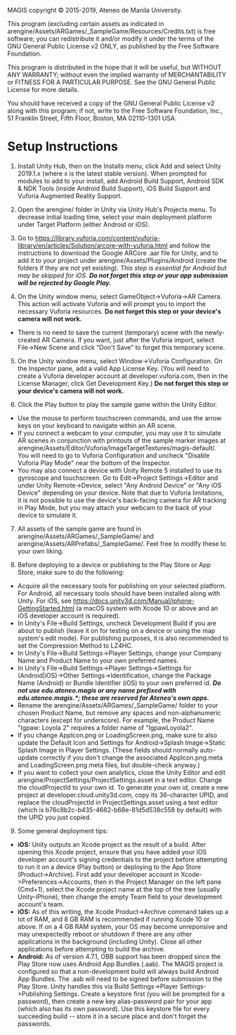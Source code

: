 MAGIS copyright © 2015-2019, Ateneo de Manila University.

This program (excluding certain assets as indicated in arengine/Assets/ARGames/_SampleGame/Resources/Credits.txt) is free software; you can redistribute it and/or modify it under the terms of the GNU General Public License v2 ONLY, as published by the Free Software Foundation.

This program is distributed in the hope that it will be useful, but WITHOUT ANY WARRANTY; without even the implied warranty of MERCHANTABILITY or FITNESS FOR A PARTICULAR PURPOSE.  See the GNU General Public License for more details.

You should have received a copy of the GNU General Public License v2 along with this program; if not, write to the Free Software Foundation, Inc., 51 Franklin Street, Fifth Floor, Boston, MA 02110-1301 USA.


Setup Instructions
==================

1. Install Unity Hub, then on the Installs menu, click Add and select Unity 2019.1.x (where x is the latest stable version). When prompted for modules to add to your install, add Android Build Support, Android SDK & NDK Tools (inside Android Build Support), iOS Build Support and Vuforia Augmented Reality Support.

2. Open the arengine/ folder in Unity via Unity Hub's Projects menu. To decrease initial loading time, select your main deployment platform under Target Platform (either Android or iOS).

3. Go to https://library.vuforia.com/content/vuforia-library/en/articles/Solution/arcore-with-vuforia.html and follow the instructions to download the Google ARCore .aar file for Unity, and to add it to your project under arengine/Assets/Plugins/Android (create the folders if they are not yet existing). _This step is essential for Android but may be skipped for iOS. **Do not forget this step or your app submission will be rejected by Google Play.**_

4. On the Unity window menu, select GameObject->Vuforia->AR Camera. This action will activate Vuforia and will prompt you to import the necessary Vuforia resources. **Do not forget this step or your device's camera will not work.**

 * There is no need to save the current (temporary) scene with the newly-created AR Camera. If you want, just after the Vuforia import, select File->New Scene and click "Don't Save" to forget this temporary scene.

5. On the Unity window menu, select Window->Vuforia Configuration. On the Inspector pane, add a valid App License Key. (You will need to create a Vuforia developer account at developer.vuforia.com, then in the License Manager, click Get Development Key.) **Do not forget this step or your device's camera will not work.**

6. Click the Play button to play the sample game within the Unity Editor.

 * Use the mouse to perform touchscreen commands, and use the arrow keys on your keyboard to navigate within an AR scene.
 * If you connect a webcam to your computer, you may use it to simulate AR scenes in conjunction with printouts of the sample marker images at arengine/Assets/Editor/Vuforia/ImageTargetTextures/magis-default/. You will need to go to Vuforia Configuration and uncheck "Disable Vuforia Play Mode" near the bottom of the Inspector.
 * You may also connect a device with Unity Remote 5 installed to use its gyroscope and touchscreen. Go to Edit->Project Settings->Editor and under Unity Remote->Device, select "Any Android Device" or "Any iOS Device" depending on your device. Note that due to Vuforia limitations, it is not possible to use the device's back-facing camera for AR tracking in Play Mode, but you may attach your webcam to the back of your device to simulate it.

7. All assets of the sample game are found in arengine/Assets/ARGames/_SampleGame/ and arengine/Assets/ARPrefabs/_SampleGame/. Feel free to modify these to your own liking.

8. Before deploying to a device or publishing to the Play Store or App Store, make sure to do the following:

 * Acquire all the necessary tools for publishing on your selected platform. For Android, all necessary tools should have been installed along with Unity. For iOS, see https://docs.unity3d.com/Manual/iphone-GettingStarted.html (a macOS system with Xcode 10 or above and an iOS developer account is required).
 * In Unity's File->Build Settings, uncheck Development Build if you are about to publish (leave it on for testing on a device or using the map system's edit mode). For publishing purposes, it is also recommended to set the Compression Method to LZ4HC.
 * In Unity's File->Build Settings->Player Settings, change your Company Name and Product Name to your own preferred names.
 * In Unity's File->Build Settings->Player Settings->Settings for (Android|iOS)->Other Settings->Identification, change the Package Name (Android) or Bundle Identifier (iOS) to your own preferred id. _**Do not use edu.ateneo.magis or any name prefixed with edu.ateneo.magis.*; these are reserved for Ateneo's own apps.**_
 * Rename the arengine/Assets/ARGames/_SampleGame/ folder to your chosen Product Name, but remove any spaces and non-alphanumeric characters (except for underscore). For example, the Product Name "Igpaw: Loyola 2" requires a folder name of "IgpawLoyola2".
 * If you change AppIcon.png or LoadingScreen.png, make sure to also update the Default Icon and Settings for Android->Splash Image->Static Splash Image in Player Settings. (These fields should normally auto-update correctly if you don't change the associated AppIcon.png.meta and LoadingScreen.png.meta files, but double-check anyway.)
 * If you want to collect your own analytics, close the Unity Editor and edit arengine/ProjectSettings/ProjectSettings.asset in a text editor. Change the cloudProjectId to your own id. To generate your own id, create a new project at developer.cloud.unity3d.com, copy its 36-character UPID, and replace the cloudProjectId in ProjectSettings.asset using a text editor (which is b76c8b2c-b435-4682-b68e-81d5d538c558 by default) with the UPID you just copied.

9. Some general deployment tips:

 * **iOS:** Unity outputs an Xcode project as the result of a build. After opening this Xcode project, ensure that you have added your iOS developer account's signing credentials to the project before attempting to run it on a device (Play button) or deploying to the App Store (Product->Archive). First add your developer account in Xcode->Preferences->Accounts, then in the Project Manager on the left pane (Cmd+1), select the Xcode project name at the top of the tree (usually Unity-iPhone), then change the empty Team field to your development account's team.
 * **iOS:** As of this writing, the Xcode Product->Archive command takes up a lot of RAM, and 8 GB RAM is recommended if running Xcode 10 or above. If on a 4 GB RAM system, your OS may become unreponsive and may unexpectedly reboot or shutdown if there are any other applications in the background (including Unity). Close all other applications before attempting to build the archive.
 * **Android:** As of version 4.7.1, OBB support has been dropped since the Play Store now uses Android App Bundles (.aab). The MAGIS project is configured so that a non-development build will always build Android App Bundles. The .aab will need to be signed before submission to the Play Store. Unity handles this via Build Settings->Player Settings->Publishing Settings. Create a keystore first (you will be prompted for a password), then create a new key alias-password pair for your app (which also has its own password). Use this keystore file for every succeeding build -- store it in a secure place and don't forget the passwords.
